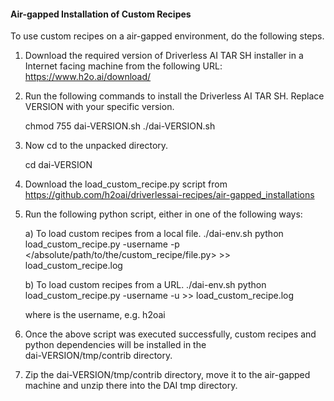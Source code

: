 #### **Air-gapped Installation of Custom Recipes**

To use custom recipes on a air-gapped environment, do the following steps.

1) Download the required version of Driverless AI TAR SH installer in a Internet facing machine from the following URL: 
    https://www.h2o.ai/download/

2) Run the following commands to install the Driverless AI TAR SH. Replace VERSION with your specific version.

    chmod 755 dai-VERSION.sh
    ./dai-VERSION.sh
    
3) Now cd to the unpacked directory.

    cd dai-VERSION

3) Download the load_custom_recipe.py script from https://github.com/h2oai/driverlessai-recipes/air-gapped_installations

4) Run the following python script, either in one of the following ways:

    a) To load custom recipes from a local file.
        ./dai-env.sh python load_custom_recipe.py -username <user> -p </absolute/path/to/the/custom_recipe/file.py> >> load_custom_recipe.log
    
    b) To load custom recipes from a URL.
        ./dai-env.sh python load_custom_recipe.py -username <user> -u <URL> >> load_custom_recipe.log

    where <user> is the username, e.g. h2oai
            
5) Once the above script was executed successfully, custom recipes and python dependencies will be installed in the  
        dai-VERSION/tmp/contrib directory.            
    
6) Zip the dai-VERSION/tmp/contrib directory, move it to the air-gapped machine and unzip there into the DAI tmp directory.

